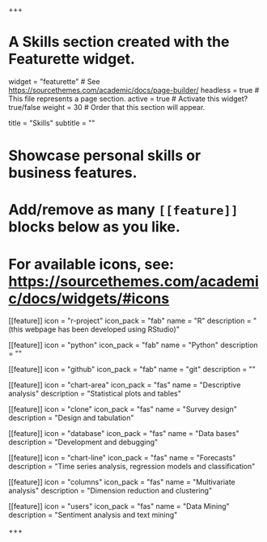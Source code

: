 +++
# A Skills section created with the Featurette widget.
widget = "featurette"  # See https://sourcethemes.com/academic/docs/page-builder/
headless = true  # This file represents a page section.
active = true  # Activate this widget? true/false
weight = 30  # Order that this section will appear.

title = "Skills"
subtitle = ""

# Showcase personal skills or business features.
# 
# Add/remove as many `[[feature]]` blocks below as you like.
# 
# For available icons, see: https://sourcethemes.com/academic/docs/widgets/#icons

[[feature]]
  icon = "r-project"
  icon_pack = "fab"
  name = "R"
  description = "(this webpage has been developed using RStudio)"
  
[[feature]]
  icon = "python"
  icon_pack = "fab"
  name = "Python"
  description = ""  
  
[[feature]]
  icon = "github"
  icon_pack = "fab"
  name = "git"
  description = "" 
  
[[feature]]
  icon = "chart-area"
  icon_pack = "fas"
  name = "Descriptive analysis"
  description = "Statistical plots and tables" 

[[feature]]
  icon = "clone"
  icon_pack = "fas"
  name = "Survey design"
  description = "Design and tabulation" 

[[feature]]
  icon = "database"
  icon_pack = "fas"
  name = "Data bases"
  description = "Development and debugging" 

[[feature]]
  icon = "chart-line"
  icon_pack = "fas"
  name = "Forecasts"
  description = "Time series analysis, regression models and classification" 

[[feature]]
  icon = "columns"
  icon_pack = "fas"
  name = "Multivariate analysis"
  description = "Dimension reduction and clustering" 

[[feature]]
  icon = "users"
  icon_pack = "fas"
  name = "Data Mining"
  description = "Sentiment analysis and text mining" 

+++
